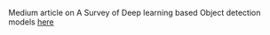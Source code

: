 Medium article on A Survey of Deep learning based Object detection models [here](https://kumudabg.medium.com/a-survey-of-deep-learning-based-object-detection-models-d9dd744c5adb)
